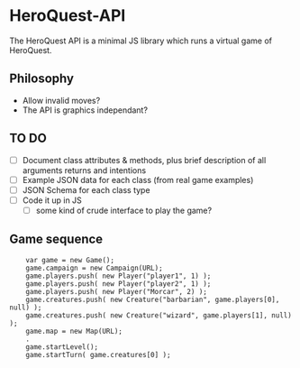 # HeroQuest-API
The HeroQuest API is a minimal JS library which runs a virtual game of HeroQuest.

## Philosophy
* Allow invalid moves?
* The API is graphics independant?

## TO DO
- [ ] Document class attributes & methods, plus brief description of all arguments returns and intentions
- [ ] Example JSON data for each class (from real game examples)
- [ ] JSON Schema for each class type
- [ ] Code it up in JS
  - [ ] some kind of crude interface to play the game?

## Game sequence
```
    var game = new Game();
    game.campaign = new Campaign(URL);
    game.players.push( new Player("player1", 1) );
    game.players.push( new Player("player2", 1) );
    game.players.push( new Player("Morcar", 2) );
    game.creatures.push( new Creature("barbarian", game.players[0], null) );
    game.creatures.push( new Creature("wizard", game.players[1], null) );
    game.map = new Map(URL);
    .
    game.startLevel();
    game.startTurn( game.creatures[0] );

```
  
  

